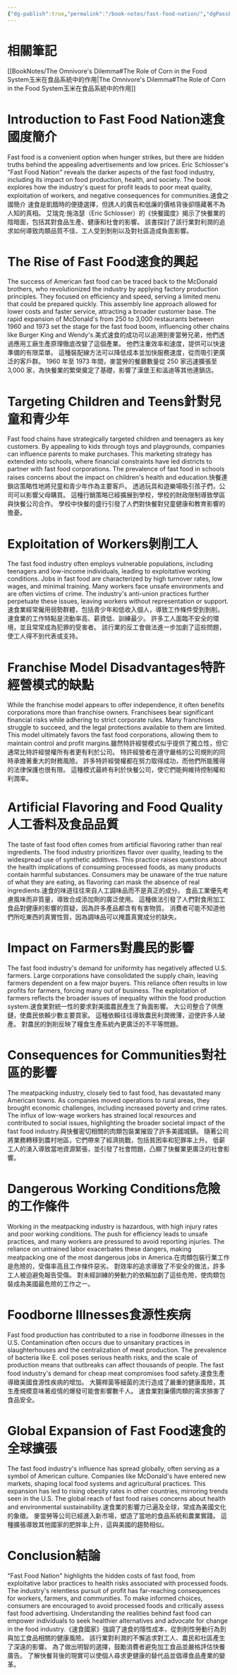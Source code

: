 ```yaml
---
{"dg-publish":true,"permalink":"/book-notes/fast-food-nation/","dgPassFrontmatter":true,"created":"2024-11-24T10:41:53.321+08:00","updated":"2024-11-27T18:15:38.444+08:00"}
---
```


# 相關筆記
[[BookNotes/The Omnivore's Dilemma#The Role of Corn in the Food System玉米在食品系統中的作用\|The Omnivore's Dilemma#The Role of Corn in the Food System玉米在食品系統中的作用]]
# Introduction to Fast Food Nation速食國度簡介

Fast food is a convenient option when hunger strikes, but there are hidden truths behind the appealing advertisements and low prices. Eric Schlosser's "Fast Food Nation" reveals the darker aspects of the fast food industry, including its impact on food production, health, and society. The book explores how the industry's quest for profit leads to poor meat quality, exploitation of workers, and negative consequences for communities.速食之國簡介 速食是飢餓時的便捷選擇，但誘人的廣告和低廉的價格背後卻隱藏著不為人知的真相。 艾瑞克‧施洛瑟（Eric Schlosser）的《快餐國度》揭示了快餐業的陰暗面，包括其對食品生產、健康和社會的影響。 該書探討了該行業對利潤的追求如何導致肉類品質不佳、工人受到剝削以及對社區造成負面影響。

# The Rise of Fast Food速食的興起

The success of American fast food can be traced back to the McDonald brothers, who revolutionized the industry by applying factory production principles. They focused on efficiency and speed, serving a limited menu that could be prepared quickly. This assembly line approach allowed for lower costs and faster service, attracting a broader customer base. The rapid expansion of McDonald's from 250 to 3,000 restaurants between 1960 and 1973 set the stage for the fast food boom, influencing other chains like Burger King and Wendy's.美式速食的成功可以追溯到麥當勞兄弟，他們透過應用工廠生產原理徹底改變了這個產業。 他們注重效率和速度，提供可以快速準備的有限菜單。 這種裝配線方法可以降低成本並加快服務速度，從而吸引更廣泛的客戶群。 1960 年至 1973 年間，麥當勞的餐廳數量從 250 家迅速擴張至 3,000 家，為快餐業的繁榮奠定了基礎，影響了漢堡王和溫迪等其他連鎖店。

# Targeting Children and Teens針對兒童和青少年

Fast food chains have strategically targeted children and teenagers as key customers. By appealing to kids through toys and playgrounds, companies can influence parents to make purchases. This marketing strategy has extended into schools, where financial constraints have led districts to partner with fast food corporations. The prevalence of fast food in schools raises concerns about the impact on children's health and education.快餐連鎖店策略性地將兒童和青少年作為主要客戶。 透過玩具和遊樂場吸引孩子們，公司可以影響父母購買。 這種行銷策略已經擴展到學校，學校的財政限制導致學區與快餐公司合作。 學校中快餐的盛行引發了人們對快餐對兒童健康和教育影響的擔憂。

# Exploitation of Workers剝削工人

The fast food industry often employs vulnerable populations, including teenagers and low-income individuals, leading to exploitative working conditions. Jobs in fast food are characterized by high turnover rates, low wages, and minimal training. Many workers face unsafe environments and are often victims of crime. The industry's anti-union practices further perpetuate these issues, leaving workers without representation or support.速食業經常僱用弱勢群體，包括青少年和低收入個人，導致工作條件受到剝削。 速食業的工作特點是流動率高、薪資低、訓練最少。 許多工人面臨不安全的環境，並且常常成為犯罪的受害者。 該行業的反工會做法進一步加劇了這些問題，使工人得不到代表或支持。

# Franchise Model Disadvantages特許經營模式的缺點

While the franchise model appears to offer independence, it often benefits corporations more than franchise owners. Franchisees bear significant financial risks while adhering to strict corporate rules. Many franchises struggle to succeed, and the legal protections available to them are limited. This model ultimately favors the fast food corporations, allowing them to maintain control and profit margins.雖然特許經營模式似乎提供了獨立性，但它通常比特許經營權所有者更有利於公司。 特許經營者在遵守嚴格的公司規則的同時承擔著重大的財務風險。 許多特許經營權都在努力取得成功，而他們所能獲得的法律保護也很有限。 這種模式最終有利於快餐公司，使它們能夠維持控制權和利潤率。

# Artificial Flavoring and Food Quality人工香料及食品品質

The taste of fast food often comes from artificial flavoring rather than real ingredients. The food industry prioritizes flavor over quality, leading to the widespread use of synthetic additives. This practice raises questions about the health implications of consuming processed foods, as many products contain harmful substances. Consumers may be unaware of the true nature of what they are eating, as flavoring can mask the absence of real ingredients.速食的味道往往來自人工調味品而不是真正的成分。 食品工業優先考慮風味而非質量，導致合成添加劑的廣泛使用。 這種做法引發了人們對食用加工食品對健康的影響的質疑，因為許多產品都含有有害物質。 消費者可能不知道他們所吃東西的真實性質，因為調味品可以掩蓋真實成分的缺失。

# Impact on Farmers對農民的影響

The fast food industry's demand for uniformity has negatively affected U.S. farmers. Large corporations have consolidated the supply chain, leaving farmers dependent on a few major buyers. This reliance often results in low profits for farmers, forcing many out of business. The exploitation of farmers reflects the broader issues of inequality within the food production system.速食業對統一性的要求對美國農民產生了負面影響。 大公司整合了供應鏈，使農民依賴少數主要買家。 這種依賴往往導致農民利潤微薄，迫使許多人破產。 對農民的剝削反映了糧食生產系統內更廣泛的不平等問題。

# Consequences for Communities對社區的影響

The meatpacking industry, closely tied to fast food, has devastated many American towns. As companies moved operations to rural areas, they brought economic challenges, including increased poverty and crime rates. The influx of low-wage workers has strained local resources and contributed to social issues, highlighting the broader societal impact of the fast food industry.與快餐密切相關的肉類包裝業摧毀了許多美國城鎮。 隨著公司將業務轉移到農村地區，它們帶來了經濟挑戰，包括貧困率和犯罪率上升。 低薪工人的湧入導致當地資源緊張，並引發了社會問題，凸顯了快餐業更廣泛的社會影響。

# Dangerous Working Conditions危險的工作條件

Working in the meatpacking industry is hazardous, with high injury rates and poor working conditions. The push for efficiency leads to unsafe practices, and many workers are pressured to avoid reporting injuries. The reliance on untrained labor exacerbates these dangers, making meatpacking one of the most dangerous jobs in America.在肉類包裝行業工作是危險的，受傷率高且工作條件惡劣。 對效率的追求導致了不安全的做法，許多工人被迫避免報告受傷。 對未經訓練的勞動力的依賴加劇了這些危險，使肉類包裝成為美國最危險的工作之一。

# Foodborne Illnesses食源性疾病

Fast food production has contributed to a rise in foodborne illnesses in the U.S. Contamination often occurs due to unsanitary practices in slaughterhouses and the centralization of meat production. The prevalence of bacteria like E. coli poses serious health risks, and the scale of production means that outbreaks can affect thousands of people. The fast food industry's demand for cheap meat compromises food safety.速食生產導緻美國食源性疾病的增加。 大腸桿菌等細菌的流行造成了嚴重的健康風險，其生產規模意味著疫情的爆發可能會影響數千人。 速食業對廉價肉類的需求損害了食品安全。

# Global Expansion of Fast Food速食的全球擴張

The fast food industry's influence has spread globally, often serving as a symbol of American culture. Companies like McDonald's have entered new markets, shaping local food systems and agricultural practices. This expansion has led to rising obesity rates in other countries, mirroring trends seen in the U.S. The global reach of fast food raises concerns about health and environmental sustainability.速食業的影響力已遍及全球，常成為美國文化的象徵。 麥當勞等公司已經進入新市場，塑造了當地的食品系統和農業實踐。 這種擴張導致其他國家的肥胖率上升，這與美國的趨勢相似。

# Conclusion結論

"Fast Food Nation" highlights the hidden costs of fast food, from exploitative labor practices to health risks associated with processed foods. The industry's relentless pursuit of profit has far-reaching consequences for workers, farmers, and communities. To make informed choices, consumers are encouraged to avoid processed foods and critically assess fast food advertising. Understanding the realities behind fast food can empower individuals to seek healthier alternatives and advocate for change in the food industry.《速食國家》強調了速食的隱性成本，從剝削性勞動行為到與加工食品相關的健康風險。 該行業對利潤的不懈追求對工人、農民和社區產生了深遠的影響。 為了做出明智的選擇，鼓勵消費者避免加工食品並嚴格評估快餐廣告。 了解快餐背後的現實可以使個人尋求更健康的替代品並倡導食品產業的變革。